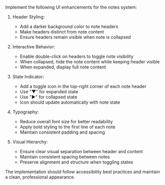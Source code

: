 Implement the following UI enhancements for the notes system:

1. Header Styling:
   - Add a darker background color to note headers
   - Make headers distinct from note content
   - Ensure headers remain visible when note is collapsed

2. Interactive Behavior:
   - Enable double-click on headers to toggle note visibility
   - When collapsed, hide the note content while keeping header visible
   - When expanded, display full note content

3. State Indicator:
   - Add a toggle icon in the top-right corner of each note header
   - Use "▼" for expanded state
   - Use "▶" for collapsed state
   - Icon should update automatically with note state

4. Typography:
   - Reduce overall font size for better readability
   - Apply bold styling to the first line of each note
   - Maintain consistent padding and spacing

5. Visual Hierarchy:
   - Ensure clear visual separation between header and content
   - Maintain consistent spacing between notes
   - Preserve alignment and structure when toggling states

The implementation should follow accessibility best practices and maintain a clean, professional appearance.